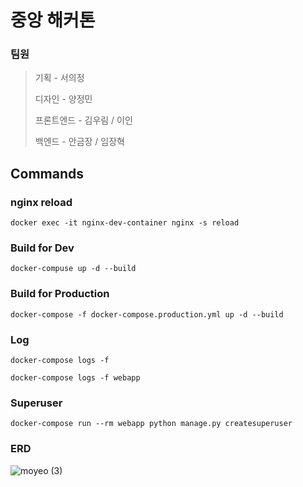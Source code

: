 # 중앙 해커톤

### 팀원

> 기획 - 서의정
>
> 디자인 - 양정민
>
> 프론트엔드 - 김우림 / 이인
>
> 백엔드 - 안금장 / 임장혁

## Commands

### nginx reload

```
docker exec -it nginx-dev-container nginx -s reload
```

### Build for Dev

```
docker-compuse up -d --build
```

### Build for Production

```
docker-compose -f docker-compose.production.yml up -d --build
```

### Log

```
docker-compose logs -f

docker-compose logs -f webapp
```

### Superuser

```
docker-compose run --rm webapp python manage.py createsuperuser
```

### ERD
![moyeo (3)](https://github.com/CalmCrews/silver_backend/assets/90228925/9468ad07-8d21-4d1f-bdfb-5bb80ed7fab3)



